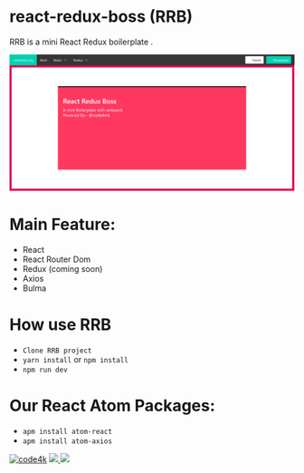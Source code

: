 # react-redux-boss (RRB)
RRB is a mini React Redux boilerplate .

<p align="center" ><img src="./src/assets/rrb1.png"></p>

# Main Feature:

 - React
 - React Router Dom
 - Redux (coming soon)
 - Axios
 - Bulma

# How use RRB

 * `Clone RRB project`
 * `yarn install` or `npm install`
 * `npm run dev`

# Our React Atom Packages:
 - `apm install atom-react`
 - `apm install atom-axios`


 [![code4k](https://img.shields.io/badge/Powered-By-blue.svg)]()
 <a href="https://code4mk.org/" ><img src="https://img.shields.io/badge/code4mk-.org-red.svg" >
 <a href="https://twitter.com/code4mk" ><img src="https://img.shields.io/badge/%40-code4mk-brightgreen.svg" >
